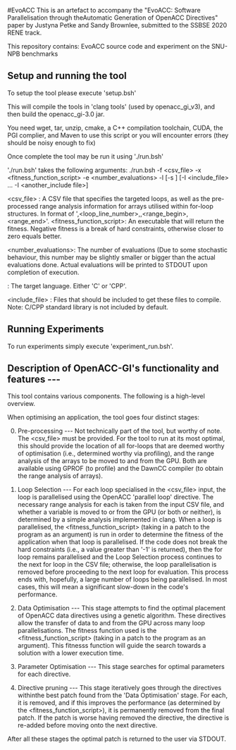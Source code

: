 #EvoACC
This is an artefact to accompany the "EvoACC: Software Parallelisation through theAutomatic Generation of OpenACC Directives" paper by Justyna Petke and Sandy Brownlee, submitted to the SSBSE 2020 RENE track.

This repository contains: EvoACC source code and experiment on the SNU-NPB benchmarks


## Setup and running the tool

To setup the tool please execute 'setup.bsh'

This will compile the tools in 'clang tools' (used by openacc_gi_v3), and then build the openacc_gi-3.0 jar.
 
You need wget, tar, unzip, cmake, a C++ compilation toolchain, CUDA, the PGI complier, and Maven to use this script or you will encounter errors (they should be noisy enough to fix)

Once complete the tool may be run it using './run.bsh'

'./run.bsh' takes the following arguments:
 ./run.bsh -f <csv_file> -x <fitness_function_script> -e <number_evaluations> -l <language>[-s <seed>] [-I <include_file> ... -I <another_include file>]

<csv_file> : A CSV file that specifies the targeted loops, as well as the pre-processed range analysis information for arrays utilised within for-loop structures. In format of '<file>,<loop_line_number>,<variable>,<range_begin>,<range_end>'. 
<fitness_function_script>: An executable that will return the fitness. Negative fitness is a break of hard constraints, otherwise closer to zero equals better.

<number_evaluations>: The number of evaluations (Due to some stochastic behaviour, this number may be slightly smaller or bigger than the actual evaluations done. Actual evaluations will be printed to STDOUT upon completion of execution.

<language> : The target language. Either 'C' or 'CPP'.

<include_file> : Files that should be included to get these files to compile. Note: C/CPP standard library is not included by default.

## Running Experiments

To run experiments simply execute 'experiment_run.bsh'.

## Description of OpenACC-GI's functionality and features ---

This tool contains various components. The following is a high-level overview.

When optimising an application, the tool goes four distinct stages:

0) Pre-processing --- Not technically part of the tool, but worthy of note. The <csv_file> must be provided. For the tool to run at its most optimal, this should provide the location of all for-loops that are deemed worthy of optimisation (i.e., determined worthy via profiling), and the range analysis of the arrays to be moved to and from the GPU. Both are available using GPROF (to profile) and the DawnCC compiler (to obtain the range analysis of arrays).

1) Loop Selection --- For each loop specialised in the <csv_file> input, the loop is parallelised using the OpenACC 'parallel loop' directive. The necessary range analysis for each is taken from the input CSV file, and whether a variable is moved to or from the GPU (or both or neither), is determined by a simple analysis implemented in clang. When a loop is parallelised, the <fitness_function_script> (taking in a patch to the program as an argument) is run in order to determine the fitness of the application when that loop is parallelised. If the code does not break the hard constraints (i.e., a value greater than '-1' is returned), then the for loop remains parallelised and the Loop Selection process continues to the next for loop in the CSV file; otherwise, the loop parallelisation is removed before proceeding to the next loop for evaluation. This process ends with, hopefully, a large number of loops being parallelised. In most cases, this will mean a significant slow-down in the code's performance.

2) Data Optimisation --- This stage attempts to find the optimal placement of OpenACC data directives using a genetic algorithm. These directives allow the transfer of data to and from the GPU across many loop parallelisations. The fitness function used is the <fitness_function_script> (taking in a patch to the program as an argument). This fitnesss function will guide the search towards a solution with a lower execution time. 

3) Parameter Optimisation --- This stage searches for optimal parameters for each directive.

4) Directive pruning --- This stage iteratively goes through the directives withinthe best patch found from the 'Data Optimisation' stage. For each, it is removed, and if this improves the performance (as determined by the <fitness_function_script>), it is permanently removed from the final patch. If the patch is worse having removed the directive, the directive is re-added before moving onto the next directive.

After all these stages the optimal patch is returned to the user via STDOUT.
